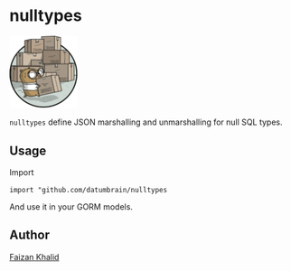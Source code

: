 # nulltypes

<img src="https://github.com/ashleymcnamara/gophers/raw/master/MovingGopher.png" width="120">

`nulltypes` define JSON marshalling and unmarshalling for null SQL types. 

## Usage

Import 

```
import "github.com/datumbrain/nulltypes
```

And use it in your GORM models.

## Author

[Faizan Khalid](https://github.com/iamfaizankhalid)
